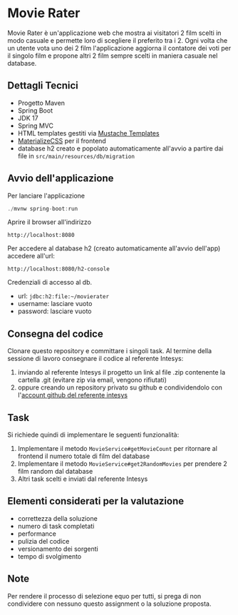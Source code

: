 # Movie Rater

Movie Rater è un'applicazione web che mostra ai visitatori 2 film scelti in modo casuale e permette loro di scegliere 
il preferito tra i 2. Ogni volta che un utente vota uno dei 2 film l'applicazione aggiorna il contatore dei voti per il singolo film e propone altri 2 film sempre scelti in maniera casuale nel database.

## Dettagli Tecnici

- Progetto Maven
- Spring Boot
- JDK 17
- Spring MVC
- HTML templates gestiti via [Mustache Templates](https://mustache.github.io/)
- [MaterializeCSS](https://materializecss.com/) per il frontend 
- database h2 creato e popolato automaticamente all'avvio a partire dai file in `src/main/resources/db/migration`

## Avvio dell'applicazione

Per lanciare l'applicazione

```java
./mvnw spring-boot:run
``` 

Aprire il browser all'indirizzo 
```
http://localhost:8080
```

Per accedere al database h2 (creato automaticamente all'avvio dell'app) accedere all'url: 
```
http://localhost:8080/h2-console
``` 

Credenziali di accesso al db. 
- url: `jdbc:h2:file:~/movierater` 
- username: lasciare vuoto
- password: lasciare vuoto

## Consegna del codice

Clonare questo repository e committare i singoli task. Al termine della sessione di lavoro consegnare il codice al referente Intesys:
1. inviando al referente Intesys il progetto un link al file .zip contenente la cartella .git (evitare zip via email, vengono rifiutati)
2. oppure creando un repository privato su github e condividendolo con l'[account github del referente intesys](https://github.com/orgs/intesys/people)

## Task

Si richiede quindi di implementare le seguenti funzionalità:

1. Implementare il metodo `MovieService#getMovieCount` per ritornare al frontend il numero totale di film del database
2. Implementare il metodo `MovieService#get2RandomMovies` per prendere 2 film random dal database
3. Altri task scelti e inviati dal referente Intesys


## Elementi considerati per la valutazione

- correttezza della soluzione
- numero di task completati
- performance
- pulizia del codice
- versionamento dei sorgenti
- tempo di svolgimento

## Note
Per rendere il processo di selezione equo per tutti, si prega di non condividere con nessuno questo assignment o la soluzione proposta.



